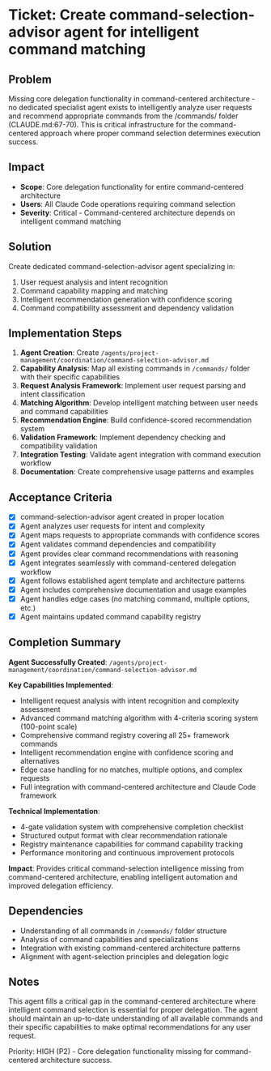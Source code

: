 
# Ticket: Create command-selection-advisor agent for intelligent command matching

## Problem

Missing core delegation functionality in command-centered architecture - no dedicated specialist agent exists to intelligently analyze user requests and recommend appropriate commands from the /commands/ folder (CLAUDE.md:67-70). This is critical infrastructure for the command-centered approach where proper command selection determines execution success.

## Impact

- **Scope**: Core delegation functionality for entire command-centered architecture
- **Users**: All Claude Code operations requiring command selection
- **Severity**: Critical - Command-centered architecture depends on intelligent command matching

## Solution

Create dedicated command-selection-advisor agent specializing in:
1. User request analysis and intent recognition
2. Command capability mapping and matching
3. Intelligent recommendation generation with confidence scoring
4. Command compatibility assessment and dependency validation

## Implementation Steps

1. **Agent Creation**: Create `/agents/project-management/coordination/command-selection-advisor.md`
2. **Capability Analysis**: Map all existing commands in `/commands/` folder with their specific capabilities
3. **Request Analysis Framework**: Implement user request parsing and intent classification
4. **Matching Algorithm**: Develop intelligent matching between user needs and command capabilities
5. **Recommendation Engine**: Build confidence-scored recommendation system
6. **Validation Framework**: Implement dependency checking and compatibility validation
7. **Integration Testing**: Validate agent integration with command execution workflow
8. **Documentation**: Create comprehensive usage patterns and examples

## Acceptance Criteria

- [x] command-selection-advisor agent created in proper location
- [x] Agent analyzes user requests for intent and complexity
- [x] Agent maps requests to appropriate commands with confidence scores
- [x] Agent validates command dependencies and compatibility
- [x] Agent provides clear command recommendations with reasoning
- [x] Agent integrates seamlessly with command-centered delegation workflow
- [x] Agent follows established agent template and architecture patterns
- [x] Agent includes comprehensive documentation and usage examples
- [x] Agent handles edge cases (no matching command, multiple options, etc.)
- [x] Agent maintains updated command capability registry

## Completion Summary

**Agent Successfully Created**: `/agents/project-management/coordination/command-selection-advisor.md`

**Key Capabilities Implemented**:
- Intelligent request analysis with intent recognition and complexity assessment
- Advanced command matching algorithm with 4-criteria scoring system (100-point scale)
- Comprehensive command registry covering all 25+ framework commands
- Intelligent recommendation engine with confidence scoring and alternatives
- Edge case handling for no matches, multiple options, and complex requests
- Full integration with command-centered architecture and Claude Code framework

**Technical Implementation**:
- 4-gate validation system with comprehensive completion checklist
- Structured output format with clear recommendation rationale
- Registry maintenance capabilities for command capability tracking
- Performance monitoring and continuous improvement protocols

**Impact**: Provides critical command-selection intelligence missing from command-centered architecture, enabling intelligent automation and improved delegation efficiency.

## Dependencies

- Understanding of all commands in `/commands/` folder structure
- Analysis of command capabilities and specializations
- Integration with existing command-centered architecture patterns
- Alignment with agent-selection principles and delegation logic

## Notes

This agent fills a critical gap in the command-centered architecture where intelligent command selection is essential for proper delegation. The agent should maintain an up-to-date understanding of all available commands and their specific capabilities to make optimal recommendations for any user request.

Priority: HIGH (P2) - Core delegation functionality missing for command-centered architecture success.
